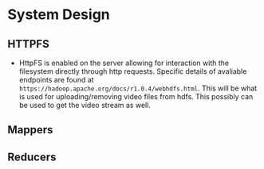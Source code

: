 # System Design

## HTTPFS

- HttpFS is enabled on the server allowing for interaction with the filesystem directly through http requests. Specific details of avaliable endpoints are found at `https://hadoop.apache.org/docs/r1.0.4/webhdfs.html`. This will be what is used for uploading/removing video files from hdfs. This possibly can be used to get the video stream as well.

## Mappers

## Reducers
